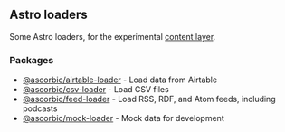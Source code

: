 ## Astro loaders

Some Astro loaders, for the experimental [content layer](https://astro.build/blog/future-of-astro-content-layer/). 

### Packages

- [@ascorbic/airtable-loader](packages/airtable) - Load data from Airtable
- [@ascorbic/csv-loader](packages/csv) - Load CSV files
- [@ascorbic/feed-loader](packages/feed) - Load RSS, RDF, and Atom feeds, including podcasts
- [@ascorbic/mock-loader](packages/mock) - Mock data for development
